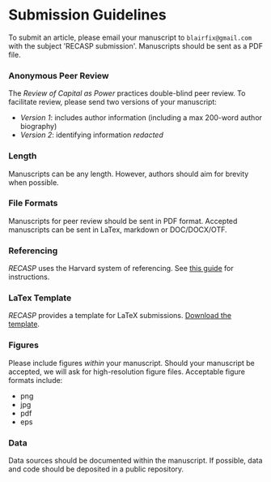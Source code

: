 # Submission Guidelines

To submit an article, please email your manuscript to `blairfix@gmail.com` with the subject 'RECASP submission'. Manuscripts should be sent as a PDF file.

### Anonymous Peer Review

The *Review of Capital as Power* practices double-blind peer review. To facilitate review, please send two versions of your manuscript:

* *Version 1*: includes author information 
(including a max 200-word author biography)
* *Version 2*: identifying information *redacted*


### Length

Manuscripts can be any length. However, authors should aim for brevity when possible.

### File Formats

Manuscripts for peer review should be sent in PDF format. Accepted manuscripts can be sent in LaTex, markdown or DOC/DOCX/OTF.

### Referencing

*RECASP* uses the Harvard system of referencing. See [this guide](https://www.mendeley.com/guides/harvard-citation-guide) for instructions. 


### LaTex Template

*RECASP* provides a template for LaTeX submissions. [Download the template](https://github.com/blairfix/recasp_template/archive/master.zip).

### Figures

Please include figures *within* your manuscript. Should your manuscript be accepted, we will ask for high-resolution figure files. Acceptable figure formats include:

* png
* jpg
* pdf
* eps

### Data

Data sources should be documented within the manuscript. If possible, data and code should be deposited in a public repository.












